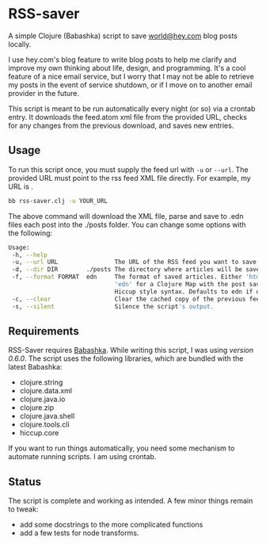 # RSS-saver
A simple Clojure (Babashka) script to save world@hey.com blog posts locally.

I use hey.com's blog feature to write blog posts to help me clarify and improve my own thinking about life, design, and programming. It's a cool feature of a nice email service, but I worry that I may not be able to retrieve my posts in the event of service shutdown, or if I move on to another email provider in the future.

This script is meant to be run automatically every night (or so) via a crontab entry. It downloads the feed.atom xml file from the provided URL, checks for any changes from the previous download, and saves new entries.

## Usage
To run this script once, you must supply the feed url with `-u` or `--url`. The provided URL must point to the rss feed XML file directly. For example, my URL is [](https://world.hey.com/adam.james/feed.atom).

```sh
bb rss-saver.clj -u YOUR_URL
```

The above command will download the XML file, parse and save to .edn files each post into the ./posts folder. You can change some options with the following:

```sh
Usage:
 -h, --help
 -u, --url URL                The URL of the RSS feed you want to save.
 -d, --dir DIR        ./posts The directory where articles will be saved.
 -f, --format FORMAT  edn     The format of saved articles. Either 'html' or
                              'edn' for a Clojure Map with the post saved as
                              Hiccup style syntax. Defaults to edn if unspecified.
 -c, --clear                  Clear the cached copy of the previous feed.
 -s, --silent                 Silence the script's output.
```

## Requirements
RSS-Saver requires [Babashka](https://github.com/babashka/babashka). While writing this script, I was using *version 0.6.0*. The script uses the following libraries, which are bundled with the latest Babashka:

 - clojure.string
 - clojure.data.xml
 - clojure.java.io
 - clojure.zip
 - clojure.java.shell
 - clojure.tools.cli
 - hiccup.core

If you want to run things automatically, you need some mechanism to automate running scripts. I am using crontab.

## Status
The script is complete and working as intended. A few minor things remain to tweak:

 - add some docstrings to the more complicated functions
 - add a few tests for node transforms.
